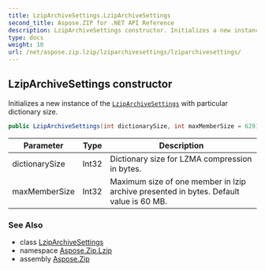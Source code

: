 ```yaml
---
title: LzipArchiveSettings.LzipArchiveSettings
second_title: Aspose.ZIP for .NET API Reference
description: LzipArchiveSettings constructor. Initializes a new instance of the LzipArchiveSettings with particular dictionary size
type: docs
weight: 10
url: /net/aspose.zip.lzip/lziparchivesettings/lziparchivesettings/
---
```

## LzipArchiveSettings constructor

Initializes a new instance of the [`LzipArchiveSettings`](../) with particular dictionary size.

```csharp
public LzipArchiveSettings(int dictionarySize, int maxMemberSize = 62914560)
```

| Parameter | Type | Description |
| --- | --- | --- |
| dictionarySize | Int32 | Dictionary size for LZMA compression in bytes. |
| maxMemberSize | Int32 | Maximum size of one member in lzip archive presented in bytes. Default value is 60 MB. |

### See Also

* class [LzipArchiveSettings](../)
* namespace [Aspose.Zip.Lzip](../../lziparchivesettings/)
* assembly [Aspose.Zip](../../../)


